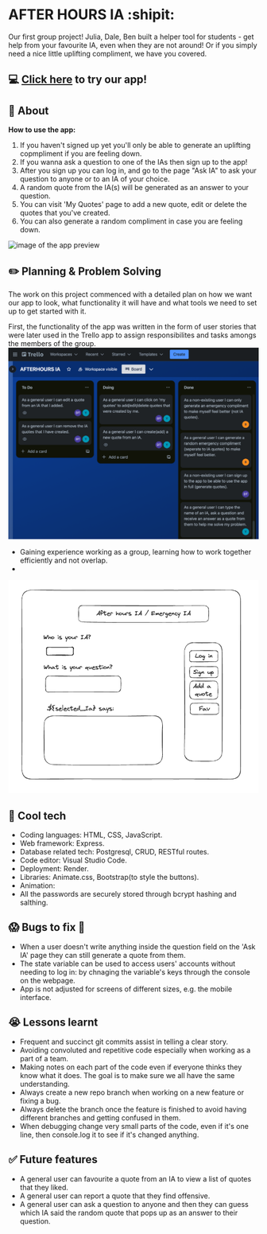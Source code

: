 # AFTER HOURS IA :shipit:
Our first group project! Julia, Dale, Ben built a helper tool for students - get help from your favourite IA, even when they are not around! Or if you simply need a nice little uplifting compliment, we have you covered.

## :computer: [Click here](https://after-hours-ia.onrender.com/) to try our app!

## :page_facing_up: About
**How to use the app:**
1. If you haven't signed up yet you'll only be able to generate an uplifting copmpliment if you are feeling down.
1. If you wanna ask a question to one of the IAs then sign up to the app!
2. After you sign up you can log in, and go to the page "Ask IA" to ask your question to anyone or to an IA of your choice.
3. A random quote from the IA(s) will be generated as an answer to your question.
4. You can visit 'My Quotes' page to add a new quote, edit or delete the quotes that you've created.
5. You can also generate a random compliment in case you are feeling down.

<img src="./resources/" alt="image of the app preview" width="auto" height="800px">

## :pencil2: Planning & Problem Solving
The work on this project commenced with a detailed plan on how we want our app to look, what functionality it will have and what tools we need to set up to get started with it.

First, the functionality of the app was written in the form of user stories that were later used in the Trello app to assign responsibilites and tasks amongs the members of the group. 
![image of the user stories for the app](./resources/user_stories.png)



- Gaining experience working as a group, learning how to work together efficiently and not overlap.
- 

![IA](resources/wireframe.png)

## :rocket: Cool tech
- Coding languages: HTML, CSS, JavaScript.
- Web framework: Express.
- Database related tech: Postgresql, CRUD, RESTful routes.
- Code editor: Visual Studio Code.
- Deployment: Render.
- Libraries: Animate.css, Bootstrap(to style the buttons).
- Animation: 
- All the passwords are securely stored through bcrypt hashing and salthing.

## :scream: Bugs to fix :poop:
- When a user doesn't write anything inside the question field on the 'Ask IA' page they can still generate a quote from them.
- The state variable can be used to access users' accounts without needing to log in: by chnaging the variable's keys through the console on the webpage.
- App is not adjusted for screens of different sizes, e.g. the mobile interface.

## :sob: Lessons learnt
- Frequent and succinct git commits assist in telling a clear story. 
- Avoiding convoluted and repetitive code especially when working as a part of a team.
- Making notes on each part of the code even if everyone thinks they know what it does. The goal is to make sure we all have the same understanding.
- Always create a new repo branch when working on a new feature or fixing a bug.
- Always delete the branch once the feature is finished to avoid having different branches and getting confused in them.
- When debugging change very small parts of the code, even if it's one line, then console.log it to see if it's changed anything.

## :white_check_mark: Future features
- A general user can favourite a quote from an IA to view a list of quotes that they liked.
- A general user can report a quote that they find offensive.
- A general user can ask a question to anyone and then they can guess which IA said the random quote that pops up as an answer to their question.
